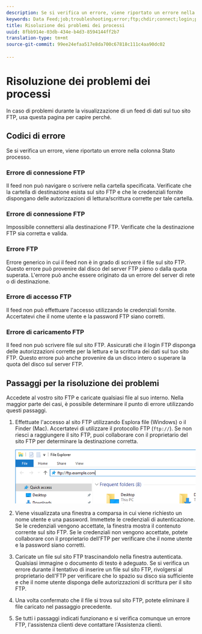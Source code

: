 ```yaml
---
description: Se si verifica un errore, viene riportato un errore nella colonna Stato processo.
keywords: Data Feed;job;troubleshooting;error;ftp;chdir;connect;login;put
title: Risoluzione dei problemi dei processi
uuid: 8fbb914e-03db-434e-b4d3-8594144ff2b7
translation-type: tm+mt
source-git-commit: 99ee24efaa517e8da700c67818c111c4aa90dc02

---
```



# Risoluzione dei problemi dei processi

In caso di problemi durante la visualizzazione di un feed di dati sul tuo sito FTP, usa questa pagina per capire perché.

## Codici di errore

Se si verifica un errore, viene riportato un errore nella colonna Stato processo.

### Errore di connessione FTP

Il feed non può navigare o scrivere nella cartella specificata. Verificate che la cartella di destinazione esista sul sito FTP e che le credenziali fornite dispongano delle autorizzazioni di lettura/scrittura corrette per tale cartella.

### Errore di connessione FTP

Impossibile connettersi alla destinazione FTP. Verificate che la destinazione FTP sia corretta e valida.

### Errore FTP

Errore generico in cui il feed non è in grado di scrivere il file sul sito FTP. Questo errore può provenire dal disco del server FTP pieno o dalla quota superata. L&#39;errore può anche essere originato da un errore del server di rete o di destinazione.

### Errore di accesso FTP

Il feed non può effettuare l&#39;accesso utilizzando le credenziali fornite. Accertatevi che il nome utente e la password FTP siano corretti.

### Errore di caricamento FTP

Il feed non può scrivere file sul sito FTP. Assicurati che il login FTP disponga delle autorizzazioni corrette per la lettura e la scrittura dei dati sul tuo sito FTP. Questo errore può anche provenire da un disco intero o superare la quota del disco sul server FTP.

## Passaggi per la risoluzione dei problemi

Accedete al vostro sito FTP e caricate qualsiasi file al suo interno. Nella maggior parte dei casi, è possibile determinare il punto di errore utilizzando questi passaggi.

1. Effettuate l&#39;accesso al sito FTP utilizzando Esplora file (Windows) o il Finder (Mac). Accertatevi di utilizzare il protocollo FTP (`ftp://`). Se non riesci a raggiungere il sito FTP, puoi collaborare con il proprietario del sito FTP per determinare la destinazione corretta.

   ![Esplora file](assets/file_explorer.png)

2. Viene visualizzata una finestra a comparsa in cui viene richiesto un nome utente e una password. Immettete le credenziali di autenticazione. Se le credenziali vengono accettate, la finestra mostra il contenuto corrente sul sito FTP. Se le credenziali non vengono accettate, potete collaborare con il proprietario dell&#39;FTP per verificare che il nome utente e la password siano corretti.
3. Caricate un file sul sito FTP trascinandolo nella finestra autenticata. Qualsiasi immagine o documento di testo è adeguato. Se si verifica un errore durante il tentativo di inserire un file sul sito FTP, rivolgersi al proprietario dell&#39;FTP per verificare che lo spazio su disco sia sufficiente e che il nome utente disponga delle autorizzazioni di scrittura per il sito FTP.
4. Una volta confermato che il file si trova sul sito FTP, potete eliminare il file caricato nel passaggio precedente.
5. Se tutti i passaggi indicati funzionano e si verifica comunque un errore FTP, l&#39;assistenza clienti deve contattare l&#39;Assistenza clienti.
